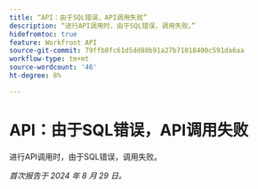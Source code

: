```yaml
---
title: “API：由于SQL错误，API调用失败”
description: “进行API调用时，由于SQL错误，调用失败。”
hidefromtoc: true
feature: Workfront API
source-git-commit: 79ffb8fc61d5dd80b91a27b71018400c591da6aa
workflow-type: tm+mt
source-wordcount: '46'
ht-degree: 8%

---
```


# API：由于SQL错误，API调用失败

进行API调用时，由于SQL错误，调用失败。

_首次报告于 2024 年 8 月 29 日。_

